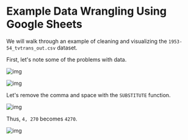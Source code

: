 # Example Data Wrangling Using Google Sheets

We will walk through an example of cleaning and visualizing the `1953-54_tvtrans_out.csv` dataset.

First, let's note some of the problems with data.

![img](https://i.imgur.com/Xw1Xm49.png)

![img](https://i.imgur.com/beFe55r.png)

Let's remove the comma and space with the `SUBSTITUTE` function.

![img](https://i.imgur.com/NYK99oH.png)

Thus, `4, 270` becomes `4270`.

![img](https://i.imgur.com/T65QpEE.png)

